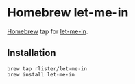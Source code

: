 # Homebrew let-me-in

[Homebrew](https://github.com/Homebrew/homebrew/) tap for
[let-me-in](https://github.com/rlister/let-me-in).

## Installation

```
brew tap rlister/let-me-in
brew install let-me-in
```
